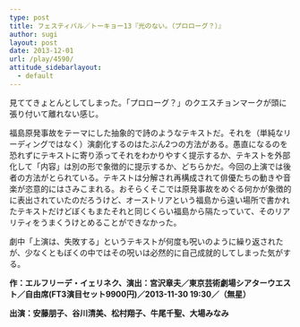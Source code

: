 ```yaml
---
type: post
title: フェスティバル／トーキョー13『光のない。（プロローグ？）』
author: sugi
layout: post
date: 2013-12-01
url: /play/4590/
attitude_sidebarlayout:
  - default
---
```

見ててきょとんとしてしまった。「プロローグ？」のクエスチョンマークが頭に張り付いて離れない感じ。

福島原発事故をテーマにした抽象的で詩のようなテキストだ。それを（単純なリーディングではなく）演劇化するのはたぶん2つの方法がある。愚直になるのを恐れずにテキストに寄り添ってそれをわかりやすく提示するか、テキストを外部化して「内容」は別の形で象徴的に提示するか、どちらかだ。今回の上演では後者の方法がとられている。テキストは分解され再構成されて俳優たちの動きや音楽が恣意的にはさみこまれる。おそらくそこでは原発事故をめぐる何かが象徴的に表出されていたのだろうけど、オーストリアという福島から遠い場所で書かれたテキストだけどぼくもまたそれと同じくらい福島から隔たっていて、そのリアリティをうまくうけとめることができなかった。

劇中「上演は、失敗する」というテキストが何度も呪いのように繰り返されたが、少なくともぼくの中ではその呪いは必然的に自己成就的してしまった気がする。

**作：エルフリーデ・イェリネク、演出：宮沢章夫／東京芸術劇場シアターウエスト／自由席(FT3演目セット9900円)／2013-11-30 19:30／（無星）**

**出演：安藤朋子、谷川清美、松村翔子、牛尾千聖、大場みなみ**

